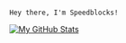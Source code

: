 ```

Hey there, I'm Speedblocks!

```
[![My GitHub Stats](https://github-readme-stats.vercel.app/api?username=spdblx)](https://github.com/anuraghazra/github-readme-stats)
